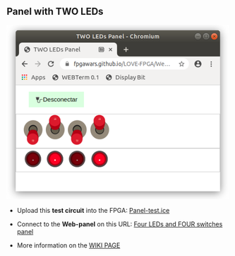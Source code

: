 ## Panel with TWO LEDs

![](wiki/panel-01.png)

* Upload this **test circuit** into the FPGA: [Panel-test.ice](https://github.com/FPGAwars/LOVE-FPGA/raw/master/Web-panels/Four-LEDs-four-Switches/Panel-test.ice)
* Connect to the **Web-panel** on this URL: [Four LEDs and FOUR switches panel](https://fpgawars.github.io/LOVE-FPGA/Web-panels/Four-LEDs-four-Switches/panel.html)

* More information on the [WIKI PAGE](https://github.com/FPGAwars/LOVE-FPGA/wiki/Panel:-dos-LEDs)
